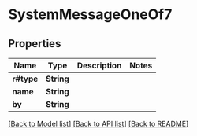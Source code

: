 # SystemMessageOneOf7

## Properties

Name | Type | Description | Notes
------------ | ------------- | ------------- | -------------
**r#type** | **String** |  | 
**name** | **String** |  | 
**by** | **String** |  | 

[[Back to Model list]](../README.md#documentation-for-models) [[Back to API list]](../README.md#documentation-for-api-endpoints) [[Back to README]](../README.md)


